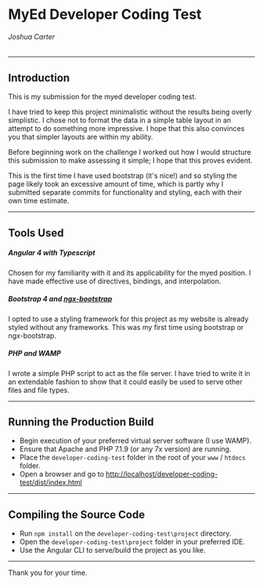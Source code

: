 # MyEd Developer Coding Test
###### Joshua Carter
---

## Introduction
This is my submission for the myed developer coding test.

I have tried to keep this project minimalistic without the results being overly simplistic. I chose not to format the data in a simple table layout in an attempt to do something more impressive. I hope that this also convinces you that simpler layouts are within my ability.

Before beginning work on the challenge I worked out how I would structure this submission to make assessing it simple; I hope that this proves evident.

This is the first time I have used bootstrap (it's nice!) and so styling the page likely took an excessive amount of time, which is partly why I submitted separate commits for functionality and styling, each with their own time estimate.

---
## Tools Used

##### Angular 4 with Typescript
Chosen for my familiarity with it and its applicability for the myed position. I have made effective use of directives, bindings, and interpolation.

##### Bootstrap 4 and [ngx-bootstrap](https://github.com/valor-software/ngx-bootstrap)
I opted to use a styling framework for this project as my website is already styled without any frameworks. This was my first time using bootstrap or ngx-bootstrap.

##### PHP and WAMP
I wrote a simple PHP script to act as the file server. I have tried to write it in an extendable fashion to show that it could easily be used to serve other files and file types.

---
## Running the Production Build
- Begin execution of your preferred virtual server software (I use WAMP).
- Ensure that Apache and PHP 7.1.9 (or any 7x version) are running.
- Place the `developer-coding-test` folder in the root of your `www` / `htdocs` folder.
- Open a browser and go to [http://localhost/developer-coding-test/dist/index.html](http://localhost/developer-coding-test/dist/index.html)

---
## Compiling the Source Code
- Run `npm install` on the `developer-coding-test\project` directory.
- Open the `developer-coding-test\project` folder in your preferred IDE.
- Use the Angular CLI to serve/build the project as you like.

---
Thank you for your time.